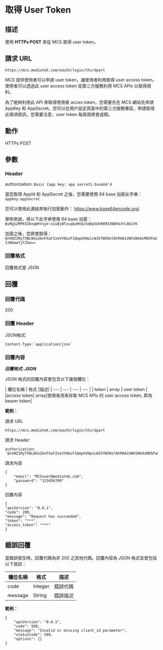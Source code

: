 # 取得 User Token

## 描述

使用 **HTTPs POST** 來從 MCS 取得 user token。


## 請求 URL

```
https://mcs.mediatek.com/oauth/login/thirdpart

```
MCS 提供使用者可以申請 user token，讓使用者利用取得 user access token。 使用者可以透過此 user access token 從第三方服務利用 MCS APIs 以取得資料。

為了能夠利用此 API 來取得使用者 acces token，您需要先在 MCS 網站先申請 AppKey 和 AppSecret。您可以在用戶設定頁面中的第三方服務專區，申請取得此兩項資訊。您需要注意，user token 每兩周將會過期。


## 動作
HTTPs POST


## 參數
### Header

authorization: `Basic {app key: app secret}.base64'd`

當您取得 AppId 和 AppSecret 之後，您需要使用 64 base 加密此字串：`appKey:appSecret`

您可以使用此連結來執行加密動作：
https://www.base64encode.org/

舉例來說，將以下此字串使用 64 base 加密：
 `BuMgS2MPK5Z6nqWhVsyV:o1uBjWTzuqbaMnQzSmDp5UhR6M33NOhb3YL0b1YK`

加密之後，您將會取得： `QnVNZ1MyTVBLNVo2bnFXaFZzeVY6bzF1QmpXVHp1cWJhTW5RelNtRHA1VWhSNk0zM05PaGIzWUwwYjFZSw==`


### 回覆格式

回覆格式是 JSON

## 回覆

### 回覆代碼
200

### 回覆 Header

JSON格式:
```
Content-Type:`application/json`
```

### 回覆內容

***回覆格式: JSON***

JSON 格式的回覆內容會包含以下幾個欄位：

| 欄位名稱 | 格式 |描述|
| --- | --- | --- | --- |
| token | array | user token |
|access token| array|使用者用來存取 MCS APIs 的 user access token, 即為 bearer token|


**範例：**

請求 URL
```
https://mcs.mediatek.com/oauth/login/thirdpart
```

請求 Header
```
authorization: `QnVNZ1MyTVBLNVo2bnFXaFZzeVY6bzF1QmpXVHp1cWJhTW5RelNtRHA1VWhSNk0zM05PaGIzWUwwYjFZSw==`
```

請求內容
```
{
    "email": "MCSuser@mediatek.com",
    "password": "123456789"
}
```
回覆內容

```
{
"apiVersion": "0.0.1",
"code": 200,
"message": "Request has succeeded",
"token": "***",
"access_token": "***"
}

```
## 錯誤回覆

當錯誤發生時，回覆代碼為非 200 之其他代碼。回覆內容為 JSON 格式並會包括以下資訊：

| 欄位名稱 | 格式 |描述|
| --- | --- | --- |
| code | Integer | 錯誤代碼 |
| message | String | 錯誤描述 |

**範例：**

```
{
    "apiVersion": "0.0.1",
    "code": 500,
    "message": "Invalid or missing client_id parameter",
    "statusCode": 500,
    "options": {}
}
```

